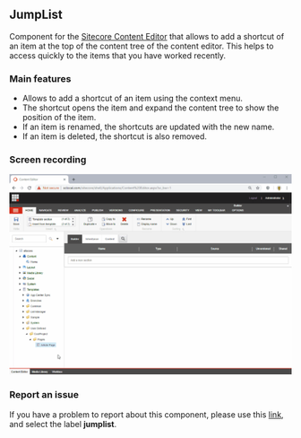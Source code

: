 ## JumpList
Component for the [Sitecore Content Editor](https://doc.sitecore.com/users/90/sitecore-experience-platform/en/the-content-editor.html) that allows to add a shortcut of an item at the top of the content tree of the content editor. This helps to access quickly to the items that you have worked recently.

### Main features
- Allows to add a shortcut of an item using the context menu.
- The shortcut opens the item and expand the content tree to show the position of the item.
- If an item is renamed, the shortcuts are updated with the new name.
- If an item is deleted, the shortcut is also removed.

### Screen recording
<img src="jumplist-screenrecord.gif" style="width:800px; height:auto"/>

### Report an issue
If you have a problem to report about this component, please use this [link](https://github.com/andresvillenas/Sitecore.Extensions/issues/new), and select the label **jumplist**.